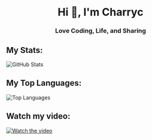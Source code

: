 <h1 align="center">Hi 👋, I'm Charryc</h1>
<h3 align="center">Love Coding, Life, and Sharing</h3>

## My Stats:
![GitHub Stats](https://github-readme-stats.vercel.app/api?username=charry-c&show_icons=true&theme=radical)

## My Top Languages:
![Top Languages](https://github-readme-stats.vercel.app/api/top-langs/?username=charry-c&layout=compact)


## Watch my video:
[![Watch the video](https://img.youtube.com/vi/your-video-id/maxresdefault.jpg)](https://youtu.be/m8biTN2fBEs)
